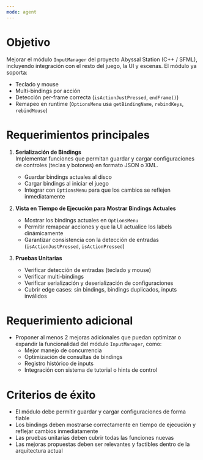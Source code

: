 ```yaml
---
mode: agent
---
```


# Objetivo
Mejorar el módulo `InputManager` del proyecto Abyssal Station (C++ / SFML), incluyendo integración con el resto del juego, la UI y escenas. El módulo ya soporta:
- Teclado y mouse
- Multi-bindings por acción
- Detección per-frame correcta (`isActionJustPressed`, `endFrame()`)
- Remapeo en runtime (`OptionsMenu` usa `getBindingName`, `rebindKeys`, `rebindMouse`)

# Requerimientos principales
1. **Serialización de Bindings**  
   Implementar funciones que permitan guardar y cargar configuraciones de controles (teclas y botones) en formato JSON o XML.  
   - Guardar bindings actuales al disco  
   - Cargar bindings al iniciar el juego  
   - Integrar con `OptionsMenu` para que los cambios se reflejen inmediatamente

2. **Vista en Tiempo de Ejecución para Mostrar Bindings Actuales**  
   - Mostrar los bindings actuales en `OptionsMenu`  
   - Permitir remapear acciones y que la UI actualice los labels dinámicamente  
   - Garantizar consistencia con la detección de entradas (`isActionJustPressed`, `isActionPressed`)  

3. **Pruebas Unitarias**  
   - Verificar detección de entradas (teclado y mouse)  
   - Verificar multi-bindings  
   - Verificar serialización y deserialización de configuraciones  
   - Cubrir edge cases: sin bindings, bindings duplicados, inputs inválidos  

# Requerimiento adicional
- Proponer al menos 2 mejoras adicionales que puedan optimizar o expandir la funcionalidad del módulo `InputManager`, como:
  - Mejor manejo de concurrencia  
  - Optimización de consultas de bindings  
  - Registro histórico de inputs  
  - Integración con sistema de tutorial o hints de control  

# Criterios de éxito
- El módulo debe permitir guardar y cargar configuraciones de forma fiable  
- Los bindings deben mostrarse correctamente en tiempo de ejecución y reflejar cambios inmediatamente  
- Las pruebas unitarias deben cubrir todas las funciones nuevas  
- Las mejoras propuestas deben ser relevantes y factibles dentro de la arquitectura actual
